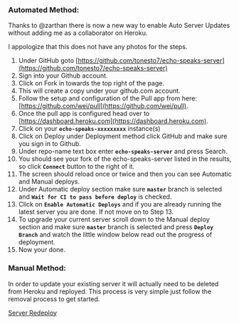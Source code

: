 ### <h3 class="doc-head">Automated Method:</h3>
Thanks to @zarthan there is now a new way to enable Auto Server Updates without adding me as a collaborator on Heroku.

I appologize that this does not have any photos for the steps.

1. Under GitHub goto [https://github.com/tonesto7/echo-speaks-server](https://github.com/tonesto7/echo-speaks-server)
2. Sign into your Github account.
3. Click on Fork in towards the top right of the page.
4. This will create a copy under your github.com account.
5. Follow the setup and configuration of the Pull app from here: [https://github.com/wei/pull](https://github.com/wei/pull).
6. Once the pull app is configured head over to [https://dashboard.heroku.com](https://dashboard.heroku.com).
7. Click on your **```echo-speaks-xxxxxxxxx```** instance(s)
8. Click on Deploy under Deployment method click GitHub and make sure you sign in to Github.
9. Under repo-name text box enter **```echo-speaks-server```** and press Search.
10. You should see your fork of the echo-speaks-server listed in the results, so click **```Connect```** button to the right of it.
11. The screen should reload once or twice and then you can see Automatic and Manual deploys.
12. Under Automatic deploy section make sure **```master```** branch is selected and **```Wait for CI to pass before deploy```** is checked.
13. Click on **```Enable Automatic Deploys```** and if you are already running the latest server you are done.  If not move on to Step 13.
14. To upgrade your current server scroll down to the Manual deploy section and make sure **```master```** branch is selected and press **```Deploy Branch```** and watch the little window below read out the progress of deployment.
15. Now your done.

### <h3 class="doc-head">Manual Method:</h3>
In order to update your existing server it will actually need to be deleted from Heroku and reployed.
This process is very simple just follow the removal process to get started.

[Server Redeploy](./support/server_removal)
